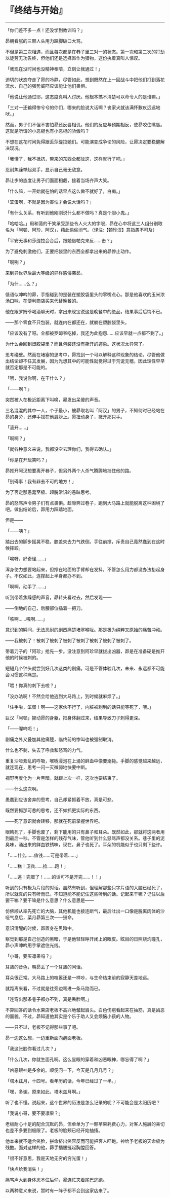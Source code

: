 # 『终结与开始』

------

「你们差不多一点！还没学到教训吗？」

昴朝看腻的三颗人头用力跺脚破口大骂。

不但是第三次相遇，而且每次都是在巷子里三对一的状态。第一次和第二次的打劫以徒劳无功告终，但他们还是选择昴作为猎物，这份执着真叫人惊叹。

「我现在没时间也没精神奉陪，立刻让我通过！」

迫切的状态夺走了昴的冷静，尽管如此，想到既然在上一回战斗中把他们打到落花流水，自己的强势威吓应该能让他们畏惧。

「他说让他通过耶，这态度真叫人讨厌。他根本搞不清楚可以命令人的是谁嘛。」

「三对一还输得惨兮兮的你们，哪来的脸说大话啊？丧家犬就该满怀歉疚远远地吠。」

然而，男子们不但不害怕昴还反唇相讥。他们的反应与预期相反，使昴咬住嘴唇。这就是所谓的小恶棍也有小恶棍的骄傲吗？

不想在这花时间免得跟丢莎缇拉她们。可能演变成争论的风险，让昴决定要稳健解决现况。

「我懂了，我不抵抗，带来的东西全都放这，这样就行了吧。」

忍耐焦躁举起双手，显示自己毫无敌意。

昴让步的态度让男子们面面相觑，接着当场齐声大笑。

「什么嘛，一开始就在怕的话早点这么做不就好了，白痴。」

「笨蛋啊，不就是因为害怕才会说大话吗？」

「有什么关系，有听到他刚刚说什么都不做吗？真是个胆小鬼。」

「哈哈哈。」用和蔼的干笑承受那些令人火大的字眼，昴在心中将这三人组分别取名为「阿顿、阿珍、阿汉」，藉此偷偷消气。（译注:【顿珍汉】意指愚不可及）

「平安无事和莎缇拉会合后，跟她借帕克来反……击？」

为了避免刺激他们，正要把袋里的东西全都拿出来的昴停止动作。

「啊咧？」

来到异世界后最大等级的异样感侵袭昴。

「为什……么？」

低语似呻吟的昴，手指碰到的是装在塑胶袋里头的零嘴点心。那是他喜欢的玉米浓汤口味，在便利商店买来代替晚餐的。

他在跟罗姆爷喝酒聊天时，拿出来现宝说这是晚餐中的绝品，结果事后后悔不已。

——那个零食不只包装，就连内在都还在，就躺在塑胶袋里头。

「应该没有了呀。全都被罗姆爷吃掉，我还为此抱怨……应该早就一点都不剩了。」

为什么会回到塑胶袋里？而且包装还没有撕开的迹象。这状况太异常了。

思考碰壁。然而在堵塞的思考中，昴找到一个可以解释这种现象的结论。尽管他做出结论却不任其发展，因为光想其中的可能性就觉得过于荒诞无稽，因此理性早早就否定那是不可能的。

「喂，我说你啊，在干什么？」

「——啊？」

突然被人在极近距离下叫唤，昴发出呆傻的声音。

三名混混的其中一人，个子最小，被昴取名叫「阿汉」的男子，不知何时已经站在昴的身旁，还伸手搭在他肩膀上。昴扭动身子，撇开那只手。

「滚开……」

「啊啊？」

「就各种意义来说，我都没空去理你们，我得去确认。」

「你是在开玩笑吗？」

昴推开阿汉想要离开巷子，但另外两个人杀气腾腾地挡住他的路。

「别碍事！我有非去不可的地方！」

为了否定那愚蠢至极、超脱常识的愚昧思考。

昴的怒骂声令男子们有点畏惧。趁隙奔过巷子，跑到大马路上就能脱离这种困境了吧。做出结论后，昴用力踩踏地面。

但是——

「——咦？」

踏出去的脚步摇晃不稳，膝盖失去力气跌倒。手往前撑，斥责自己竟然蠢到在这时候摔跤。

「唉呀，好奇怪……」

浑身使力想要站起来，但撑在地面的手臂却在发抖，不管怎么用力都没办法抬起身子。不仅如此，连撑起上半身都办不到。

「啊啊，动手了……」

听到带着焦躁感的声音，昴转头看过去，然后发现——

——倒地的自己，后腰部位插着一把刀。

「咳啊……嘎啊……」

意识到的瞬间，无法忍耐的剧烈痛楚堵塞喉咙。那是极为纯粹又原始的痛苦冲动。

——我被刺了！被刺了被刺了被刺了被刺了被刺了被刺了被刺了。

带着刀子的「阿珍」抢先一步。没注意到阿珍早就拔出凶器，昴是在准备硬是推开他的时候被刺的。

短短几个钟头就尝到好几次这类的剧痛。可是不管体验几次，未来、永远都不可能会习惯这种痛楚。

「喂！你真的刺下去啦？」

「没办法啊！不然会给他逃到大马路上，到时候就麻烦了。」

「住手啦，笨蛋！啊——这家伙不行了，内脏被刺到的话只能等死了，喂。」

巨汉「阿顿」挪动昴的身躯，把身体翻过来，结果导致刀子刺得更深。

「——喔呜呃！」

剧痛之外又叠加其他痛楚，临终前的惨叫也被强制取消。

什么也不剩，失去了呼救和怒骂的力气。

重复沙哑紊乱的呼吸，喉咙浸泡在上涌的鲜血中像要溺毙。手脚的感觉越来越远，就连现在，思考一闪一灭微弱地快要中断。

视野再度化为一片黑暗。就跟上次一样，这次也要结束了。

——什么这次啊。

愚蠢到应该舍弃的思考，自己却紧抓着不放，真是可悲。

既然要抓那可悲的思考，还不如抓更实际的东西。

——死了意识就会转移，那就在死前掌握世界吧。

眼睛死了，手脚也废了，剩下能用的只有鼻子和耳朵。既然如此，那就将这两者用到最后一秒。不管是怎样的残存气味，管他听到什么怒骂声都没关系。巷子里的泥臭味，涌出来的鲜血铁锈味，现在，鼻子也死了。耳朵的机能似乎也只剩下些许。

「……什么……值钱……可是带着……」

「……糕！卫兵……捡……跑！」

「……逃！完蛋了！……的话可不是开完……！！」

听到的只有极为片段的对话。虽然有听到，但理解那些只字片语的大脑已经死了，所以就真的只有听而已。不知道能不能记住这些听到的话。记起来干嘛？记住以后要干嘛？要干嘛是什么意思？什么意思是——

仿佛顺从率先死亡的大脑，其他机能也接连断气，最后吐出一口像是脱离肉体的沙哑气息后，菜月昴第三次——殒命。

意识清醒的时候，昴置身在黑暗中。

察觉到那是自己创造的黑暗，于是他轻轻睁开闭上的眼皮。眩目的日照烧灼瞳孔，昴小声呻吟用手掌遮住光线。

「小哥，要买凛果吗？」

耳熟的音色，朝昴丢了一个耳熟的问话。

耳朵很正常。大马路上的喧嚣还是一样吵，与生命结束前的寂静天差地远。

就距离来看，不过就是往旁边弯进一条马路而已。

「连弯出那条巷子都办不到，真是丢脸啊。」

不算回答的话令水果店老板不高兴地皱起眉头。白色伤疤看起来在抽筋，真是凶恶的面貌。不过，昴知道他其实是个乐于助人又会烦恼小孩的人物。

——只不过，老板不记得那些事了吧。

昴一边这么想，一边重新面向疤面老板。

「我这张脸你看过几次？」

「什么几次，你就生面孔啊。这么显眼的穿着和凶恶眼神，哪忘得了啊？」

「凶恶眼神是多余的。顺便问一下，今天是几月几号？」

「塔木兹月，十四号。看年历的话，今年已经过了一半。」

「嘿，多谢。原来如此，塔木兹月啊。」

听了也不懂。说起来，这个世界的历法是怎么记录的呢？不可能会是太阳历吧？

「我说小哥，要不要凛果？」

老板耐心十足的配合沉默的昴，但单单为了一颗苹果耗费心力，对客人施展的亲切也差不多要到极限了。老板的脸颊已经开始抽搐。

他本来就不适合笑脸，拼命挤出笑容反而可能把客人吓跑。神给予老板的天命极为残酷。面对这样的他，昴手插腰挺起胸膛回答。

「很不好意思，我是天地无穷的穷光蛋！」

「快点给我消失！」

痛骂声大到身体忍不住后仰，昴连忙夹着尾巴逃跑。

以两种意义来说，暂时有一阵子都不会到这家店来了。

